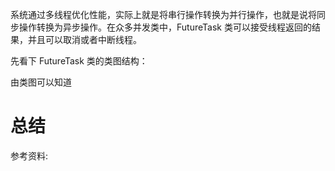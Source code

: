 系统通过多线程优化性能，实际上就是将串行操作转换为并行操作，也就是说将同步操作转换为异步操作。在众多并发类中，FutureTask 类可以接受线程返回的结果，并且可以取消或者中断线程。

先看下 FutureTask 类的类图结构：


由类图可以知道

# 总结

参考资料: